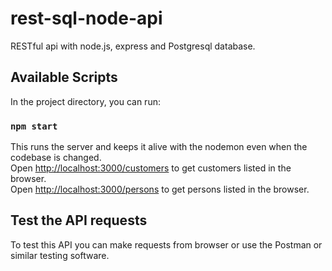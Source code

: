 # rest-sql-node-api

RESTful api with node.js, express and Postgresql database.

## Available Scripts

In the project directory, you can run:

### `npm start`

This runs the server and keeps it alive with the nodemon even when the codebase is changed.<br />
Open [http://localhost:3000/customers](http://localhost:3000/customers) to get customers listed in the browser. <br />
Open [http://localhost:3000/persons](http://localhost:3000/persons) to get persons listed in the browser.

## Test the API requests

To test this API you can make requests from browser or use the Postman or similar testing software.